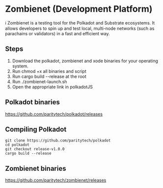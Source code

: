 # Zombienet (Development Platform)

ℹ️ Zombienet is a testing tool for the Polkadot and Substrate ecosystems. It allows developers to spin up and test local, multi-node networks (such as parachains or validators) in a fast and efficient way. 

## Steps
1. Download the polkadot, zombienet and xode binaries for your operating system.
2. Run chmod +x all binaries and script
3. Run cargo build --release at the root
4. Run ./zombienet-launch.sh
5. Open the appropriate link in polkadotJS

## Polkadot binaries
https://github.com/paritytech/polkadot/releases

## Compiling  Polkadot
```
git clone https://github.com/paritytech/polkadot
cd polkadot
git checkout release-v1.0.0
cargo build --release
```

## Zombienet binaries
https://github.com/paritytech/zombienet/releases